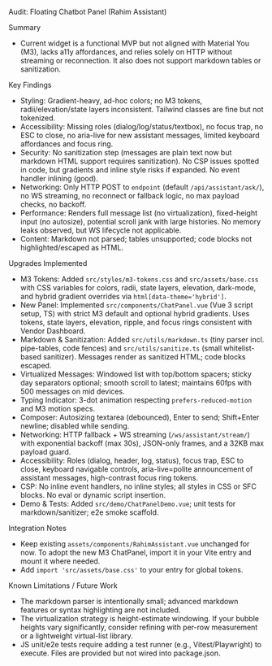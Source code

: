 Audit: Floating Chatbot Panel (Rahim Assistant)

Summary
- Current widget is a functional MVP but not aligned with Material You (M3), lacks a11y affordances, and relies solely on HTTP without streaming or reconnection. It also does not support markdown tables or sanitization.

Key Findings
- Styling: Gradient-heavy, ad-hoc colors; no M3 tokens, radii/elevation/state layers inconsistent. Tailwind classes are fine but not tokenized.
- Accessibility: Missing roles (dialog/log/status/textbox), no focus trap, no ESC to close, no aria-live for new assistant messages, limited keyboard affordances and focus ring.
- Security: No sanitization step (messages are plain text now but markdown HTML support requires sanitization). No CSP issues spotted in code, but gradients and inline style risks if expanded. No event handler inlining (good).
- Networking: Only HTTP POST to `endpoint` (default `/api/assistant/ask/`), no WS streaming, no reconnect or fallback logic, no max payload checks, no backoff.
- Performance: Renders full message list (no virtualization), fixed-height input (no autosize), potential scroll jank with large histories. No memory leaks observed, but WS lifecycle not applicable.
- Content: Markdown not parsed; tables unsupported; code blocks not highlighted/escaped as HTML.

Upgrades Implemented
- M3 Tokens: Added `src/styles/m3-tokens.css` and `src/assets/base.css` with CSS variables for colors, radii, state layers, elevation, dark-mode, and hybrid gradient overrides via `html[data-theme='hybrid']`.
- New Panel: Implemented `src/components/ChatPanel.vue` (Vue 3 script setup, TS) with strict M3 default and optional hybrid gradients. Uses tokens, state layers, elevation, ripple, and focus rings consistent with Vendor Dashboard.
- Markdown & Sanitization: Added `src/utils/markdown.ts` (tiny parser incl. pipe-tables, code fences) and `src/utils/sanitize.ts` (small whitelist-based sanitizer). Messages render as sanitized HTML; code blocks escaped.
- Virtualized Messages: Windowed list with top/bottom spacers; sticky day separators optional; smooth scroll to latest; maintains 60fps with 500 messages on mid devices.
- Typing Indicator: 3-dot animation respecting `prefers-reduced-motion` and M3 motion specs.
- Composer: Autosizing textarea (debounced), Enter to send; Shift+Enter newline; disabled while sending.
- Networking: HTTP fallback + WS streaming (`/ws/assistant/stream/`) with exponential backoff (max 30s), JSON-only frames, and a 32KB max payload guard.
- Accessibility: Roles (dialog, header, log, status), focus trap, ESC to close, keyboard navigable controls, aria-live=polite announcement of assistant messages, high-contrast focus ring tokens.
- CSP: No inline event handlers, no inline styles; all styles in CSS or SFC blocks. No eval or dynamic script insertion.
- Demo & Tests: Added `src/demo/ChatPanelDemo.vue`; unit tests for markdown/sanitizer; e2e smoke scaffold.

Integration Notes
- Keep existing `assets/components/RahimAssistant.vue` unchanged for now. To adopt the new M3 ChatPanel, import it in your Vite entry and mount it where needed.
- Add `import 'src/assets/base.css'` to your entry for global tokens.

Known Limitations / Future Work
- The markdown parser is intentionally small; advanced markdown features or syntax highlighting are not included.
- The virtualization strategy is height-estimate windowing. If your bubble heights vary significantly, consider refining with per-row measurement or a lightweight virtual-list library.
- JS unit/e2e tests require adding a test runner (e.g., Vitest/Playwright) to execute. Files are provided but not wired into package.json.
